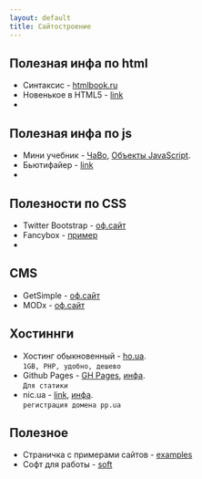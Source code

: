 ```yaml
---
layout: default
title: Сайтостроение
---
```


## Полезная инфа по html
* Синтаксис - [htmlbook.ru](http://htmlbook.ru/html)
* Новенькое в HTML5 - [link](#)
* 

## Полезная инфа по js
* Мини учебник - 
[ЧаВо](http://xpoint.ru/forums/programming/javascript/misc/faq.xhtml#750), 
[Объекты JavaScript](http://citforum.ru/internet/javascript/jsobject.shtml#11).
* Бьютифайер - [link](https://beautifier.io/)
* 

## Полезности по CSS
* Twitter Bootstrap - [оф.сайт](https://getbootstrap.com/)
* Fancybox - [пример](https://www.raytac.com/product/ins.php?index_id=31)
* 

## CMS
* GetSimple - [оф.сайт](https://getsimplecms.ru/samaya-prostaya-cms/ustanovka-getsimple-cms/)
* MODx - [оф.сайт](https://modx.ru/)

## Хостиннги
* Хостинг обыкновенный - [ho.ua](http://ho.ua).  
`1GB, PHP, удобно, дешево`
* Github Pages - [GH Pages](http://pages.github.com), [инфа](#).  
`Для статики`
* nic.ua - [link](http://nic.ua), [инфа](#).  
`регистрация домена pp.ua`

## Полезное
* Страничка с примерами сайтов - [examples](./site/examples.html)
* Софт для работы - [soft](./site/soft.html)
